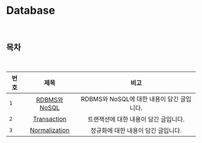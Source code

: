 # Database

<br>

## 목차

<br>

| 번호 | 제목 | 비고 |
|---|:---:|:---:|
| `1` | [RDBMS와 NoSQL](./RDBMS_NOSQL.md) | RDBMS와 NoSQL에 대한 내용이 담긴 글입니다.  |
| `2` | [Transaction](./transaction.md) | 트랜잭션에 대한 내용이 담긴 글입니다.  |
| `3` | [Normalization](./normalization.md) | 정규화에 대한 내용이 담긴 글입니다.  |